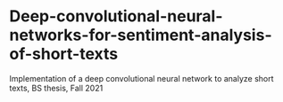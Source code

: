 # Deep-convolutional-neural-networks-for-sentiment-analysis-of-short-texts
Implementation of a deep convolutional neural network to analyze short texts, BS thesis, Fall 2021
